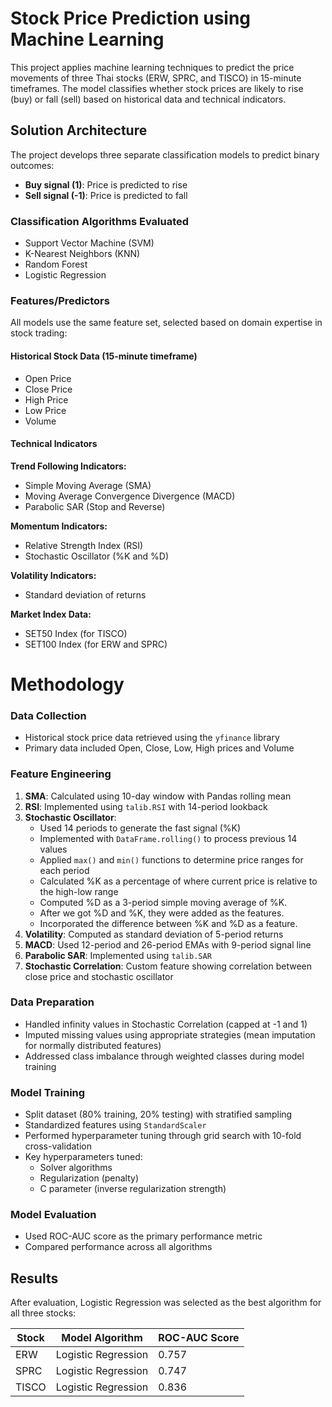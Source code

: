 # Stock Price Prediction using Machine Learning
This project applies machine learning techniques to predict the price movements of three Thai stocks (ERW, SPRC, and TISCO) in 15-minute timeframes. The model classifies whether stock prices are likely to rise (buy) or fall (sell) based on historical data and technical indicators.

## Solution Architecture
The project develops three separate classification models to predict binary outcomes:
- **Buy signal (1)**: Price is predicted to rise
- **Sell signal (-1)**: Price is predicted to fall

### Classification Algorithms Evaluated
- Support Vector Machine (SVM)
- K-Nearest Neighbors (KNN)
- Random Forest
- Logistic Regression

### Features/Predictors
All models use the same feature set, selected based on domain expertise in stock trading:

#### Historical Stock Data (15-minute timeframe)
- Open Price
- Close Price
- High Price
- Low Price
- Volume

#### Technical Indicators
**Trend Following Indicators:**
- Simple Moving Average (SMA)
- Moving Average Convergence Divergence (MACD)
- Parabolic SAR (Stop and Reverse)

**Momentum Indicators:**
- Relative Strength Index (RSI)
- Stochastic Oscillator (%K and %D)

**Volatility Indicators:**
- Standard deviation of returns

**Market Index Data:**
- SET50 Index (for TISCO)
- SET100 Index (for ERW and SPRC)

# Methodology

### Data Collection
- Historical stock price data retrieved using the `yfinance` library
- Primary data included Open, Close, Low, High prices and Volume

### Feature Engineering
1. **SMA**: Calculated using 10-day window with Pandas rolling mean
2. **RSI**: Implemented using `talib.RSI` with 14-period lookback
3. **Stochastic Oscillator**:
   - Used 14 periods to generate the fast signal (%K)
   - Implemented with `DataFrame.rolling()` to process previous 14 values
   - Applied `max()` and `min()` functions to determine price ranges for each period
   - Calculated %K as a percentage of where current price is relative to the high-low range
   - Computed %D as a 3-period simple moving average of %K.
   - After we got %D and %K, they were added as the features.
   - Incorporated the difference between %K and %D as a feature.
 4. **Volatility**: Computed as standard deviation of 5-period returns
5. **MACD**: Used 12-period and 26-period EMAs with 9-period signal line
6. **Parabolic SAR**: Implemented using `talib.SAR`
7. **Stochastic Correlation**: Custom feature showing correlation between close price and stochastic oscillator

### Data Preparation
- Handled infinity values in Stochastic Correlation (capped at -1 and 1)
- Imputed missing values using appropriate strategies (mean imputation for normally distributed features)
- Addressed class imbalance through weighted classes during model training

### Model Training
- Split dataset (80% training, 20% testing) with stratified sampling
- Standardized features using `StandardScaler`
- Performed hyperparameter tuning through grid search with 10-fold cross-validation
- Key hyperparameters tuned:
  - Solver algorithms
  - Regularization (penalty)
  - C parameter (inverse regularization strength)

### Model Evaluation
- Used ROC-AUC score as the primary performance metric
- Compared performance across all algorithms

## Results
After evaluation, Logistic Regression was selected as the best algorithm for all three stocks:

| Stock | Model Algorithm | ROC-AUC Score |
|-------|----------------|--------------|
| ERW   | Logistic Regression | 0.757 |
| SPRC  | Logistic Regression | 0.747 |
| TISCO | Logistic Regression | 0.836 |



  
